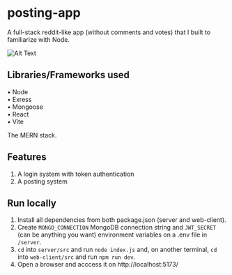 # posting-app
A full-stack reddit-like app (without comments and votes) that I built to familiarize with Node.

![Alt Text](https://i.imgur.com/G5cydhg.png)

## Libraries/Frameworks used
• Node<br>
• Exress<br>
• Mongoose<br>
• React<br>
• Vite<br>

The MERN stack.

## Features
1. A login system with token authentication
2. A posting system

## Run locally
1. Install all dependencies from both package.json (server and web-client).
2. Create `MONGO_CONNECTION` MongoDB connection string and `JWT_SECRET` (can be anything you want) environment variables on a .env file in `/server`.
3. `cd` into `server/src` and run `node index.js` and, on another terminal, `cd` into `web-client/src` and run `npm run dev`.
4. Open a browser and acccess it on http://localhost:5173/
